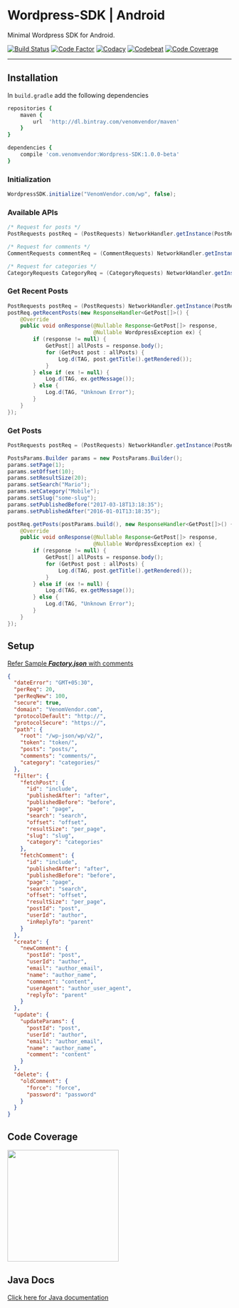 # Wordpress-SDK | Android
Minimal Wordpress SDK for Android.

[![Build Status](https://travis-ci.org/VenomVendor/Wordpress-SDK.svg?branch=release%2Fsdk)](https://travis-ci.org/VenomVendor/Wordpress-SDK)
[![Code Factor](https://www.codefactor.io/repository/github/venomvendor/wordpress-sdk/badge)](https://www.codefactor.io/repository/github/venomvendor/wordpress-sdk)
[![Codacy](https://api.codacy.com/project/badge/Grade/8faaef1c15744e79a7a9f843a921bfb6)](https://www.codacy.com/app/VenomVendor/Wordpress-SDK?utm_source=github.com&amp;utm_medium=referral&amp;utm_content=VenomVendor/Wordpress-SDK&amp;utm_campaign=Badge_Grade)
[![Codebeat](https://codebeat.co/badges/35ec2b4c-4898-4288-a2fc-c4849bce2a50)](https://codebeat.co/projects/github-com-venomvendor-wordpress-sdk-release-sdk)
[![Code Coverage](https://codecov.io/gh/VenomVendor/Wordpress-SDK/branch/release%2Fsdk/graph/badge.svg)](https://codecov.io/gh/VenomVendor/Wordpress-SDK)

---

## Installation
In `build.gradle` add the following dependencies

```coffeescript
repositories {
    maven {
        url  'http://dl.bintray.com/venomvendor/maven'
    }
}

dependencies {
    compile 'com.venomvendor:Wordpress-SDK:1.0.0-beta'
}
```

### Initialization
```java
WordpressSDK.initialize("VenomVendor.com/wp", false);
```

### Available APIs
```java
/* Request for posts */
PostRequests postReq = (PostRequests) NetworkHandler.getInstance(PostRequests.IDENTIFIER);

/* Request for comments */
CommentRequests commentReq = (CommentRequests) NetworkHandler.getInstance(CommentRequests.IDENTIFIER);

/* Request for categories */
CategoryRequests CategoryReq = (CategoryRequests) NetworkHandler.getInstance(CategoryRequests.IDENTIFIER);
```

### Get Recent Posts
```java
PostRequests postReq = (PostRequests) NetworkHandler.getInstance(PostRequests.IDENTIFIER);
postReq.getRecentPosts(new ResponseHandler<GetPost[]>() {
    @Override
    public void onResponse(@Nullable Response<GetPost[]> response,
                           @Nullable WordpressException ex) {
        if (response != null) {
            GetPost[] allPosts = response.body();
            for (GetPost post : allPosts) {
                Log.d(TAG, post.getTitle().getRendered());
            }
        } else if (ex != null) {
            Log.d(TAG, ex.getMessage());
        } else {
            Log.d(TAG, "Unknown Error");
        }
    }
});
```

### Get Posts
```java
PostRequests postReq = (PostRequests) NetworkHandler.getInstance(PostRequests.IDENTIFIER);

PostsParams.Builder params = new PostsParams.Builder();
params.setPage(1);
params.setOffset(10);
params.setResultSize(20);
params.setSearch("Mario");
params.setCategory("Mobile");
params.setSlug("some-slug");
params.setPublishedBefore("2017-03-18T13:18:35");
params.setPublishedAfter("2016-01-01T13:18:35");

postReq.getPosts(postParams.build(), new ResponseHandler<GetPost[]>() {
    @Override
    public void onResponse(@Nullable Response<GetPost[]> response,
                           @Nullable WordpressException ex) {
        if (response != null) {
            GetPost[] allPosts = response.body();
            for (GetPost post : allPosts) {
                Log.d(TAG, post.getTitle().getRendered());
            }
        } else if (ex != null) {
            Log.d(TAG, ex.getMessage());
        } else {
            Log.d(TAG, "Unknown Error");
        }
    }
});
```

## Setup
[Refer Sample ***Factory.json*** with comments](https://github.com/VenomVendor/Wordpress-SDK/blob/d2894b651c58cf9d6cb6d8153ced10b122c5c93f/config/request/Factory.json)
```json
{
  "dateError": "GMT+05:30",
  "perReq": 20,
  "perReqNew": 100,
  "secure": true,
  "domain": "VenomVendor.com",
  "protocolDefault": "http://",
  "protocolSecure": "https://",
  "path": {
    "root": "/wp-json/wp/v2/",
    "token": "token/",
    "posts": "posts/",
    "comments": "comments/",
    "category": "categories/"
  },
  "filter": {
    "fetchPost": {
      "id": "include",
      "publishedAfter": "after",
      "publishedBefore": "before",
      "page": "page",
      "search": "search",
      "offset": "offset",
      "resultSize": "per_page",
      "slug": "slug",
      "category": "categories"
    },
    "fetchComment": {
      "id": "include",
      "publishedAfter": "after",
      "publishedBefore": "before",
      "page": "page",
      "search": "search",
      "offset": "offset",
      "resultSize": "per_page",
      "postId": "post",
      "userId": "author",
      "inReplyTo": "parent"
    }
  },
  "create": {
    "newComment": {
      "postId": "post",
      "userId": "author",
      "email": "author_email",
      "name": "author_name",
      "comment": "content",
      "userAgent": "author_user_agent",
      "replyTo": "parent"
    }
  },
  "update": {
    "updateParams": {
      "postId": "post",
      "userId": "author",
      "email": "author_email",
      "name": "author_name",
      "comment": "content"
    }
  },
  "delete": {
    "oldComment": {
      "force": "force",
      "password": "password"
    }
  }
}
```

## Code Coverage
<a href="https://codecov.io/gh/VenomVendor/Wordpress-SDK"><img src="https://codecov.io/gh/VenomVendor/Wordpress-SDK/branch/release%2Fsdk/graphs/tree.svg" width="250" /><a/>

## Java Docs
<a target="_blank" href="https://venomvendor.github.io/Wordpress-SDK/docs/">Click here for Java documentation<a/>
